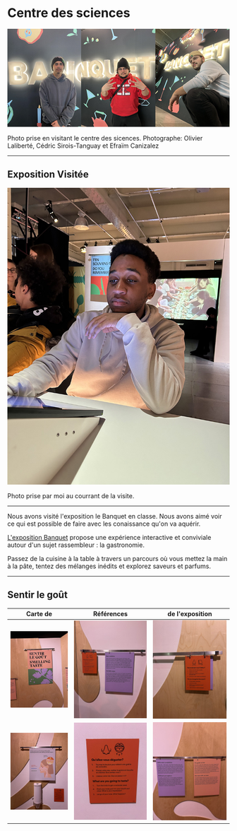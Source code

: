 #  Centre des sciences 

<p align="center">
  <img src="/centre_des_sciences/photo/banquet_et_nous.jpg">
</p>
Photo prise en visitant le centre des sicences. Photographe: Olivier Laliberté, Cédric Sirois-Tanguay et Efraïm Canizalez

---

## Exposition Visitée 

<p align="center">
  <img src="/centre_des_sciences/photo/stanley_img.jpg">
</p>
Photo prise par moi au courrant de la visite.

---

Nous avons visité l'exposition le Banquet en classe. Nous avons aimé voir ce qui est possible de faire avec les conaissance qu'on va aquérir. 

[L'exposition Banquet](https://www.centredessciencesdemontreal.com/exposition-temporaire/l-exposition-interactive-banquet) propose une expérience interactive et conviviale autour d'un sujet rassembleur : la gastronomie.

Passez de la cuisine à la table à travers un parcours où vous mettez la main à la pâte, tentez des mélanges inédits et explorez saveurs et parfums.

---

## Sentir le goût 

 Carte de | Références | de l'exposition
:-------------------------:|:-------------------------:|:-------------------------:
![](/centre_des_sciences/photo/carte_02.jpg)|![](/centre_des_sciences/photo/carte_01.jpg)|![](/centre_des_sciences/photo/carte_05.jpg)
![](/centre_des_sciences/photo/dispositif_01.jpg)|![](/centre_des_sciences/photo/carte_04.jpg)|![](/centre_des_sciences/photo/carte_03.jpg)
